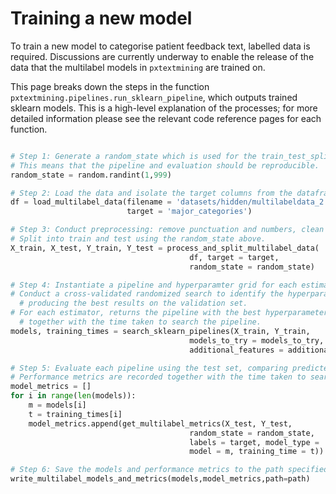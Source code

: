 # Training a new model

To train a new model to categorise patient feedback text, labelled data is required. Discussions are currently underway to enable the release of the data that the multilabel models in `pxtextmining` are trained on.

This page breaks down the steps in the function `pxtextmining.pipelines.run_sklearn_pipeline`, which outputs trained sklearn models. This is a high-level explanation of the processes; for more detailed information please see the relevant code reference pages for each function.


```python

# Step 1: Generate a random_state which is used for the train_test_split.
# This means that the pipeline and evaluation should be reproducible.
random_state = random.randint(1,999)

# Step 2: Load the data and isolate the target columns from the dataframe.
df = load_multilabel_data(filename = 'datasets/hidden/multilabeldata_2.csv',
                          target = 'major_categories')

# Step 3: Conduct preprocessing: remove punctuation and numbers, clean whitespace and drop empty lines.
# Split into train and test using the random_state above.
X_train, X_test, Y_train, Y_test = process_and_split_multilabel_data(
                                        df, target = target,
                                        random_state = random_state)

# Step 4: Instantiate a pipeline and hyperparamter grid for each estimator to be tried.
# Conduct a cross-validated randomized search to identify the hyperparameters
  # producing the best results on the validation set.
# For each estimator, returns the pipeline with the best hyperparameters,
  # together with the time taken to search the pipeline.
models, training_times = search_sklearn_pipelines(X_train, Y_train,
                                        models_to_try = models_to_try,
                                        additional_features = additional_features)

# Step 5: Evaluate each pipeline using the test set, comparing predicted values with real values.
# Performance metrics are recorded together with the time taken to search the pipeline.
model_metrics = []
for i in range(len(models)):
    m = models[i]
    t = training_times[i]
    model_metrics.append(get_multilabel_metrics(X_test, Y_test,
                                        random_state = random_state,
                                        labels = target, model_type = 'sklearn',
                                        model = m, training_time = t))

# Step 6: Save the models and performance metrics to the path specified
write_multilabel_models_and_metrics(models,model_metrics,path=path)
```
